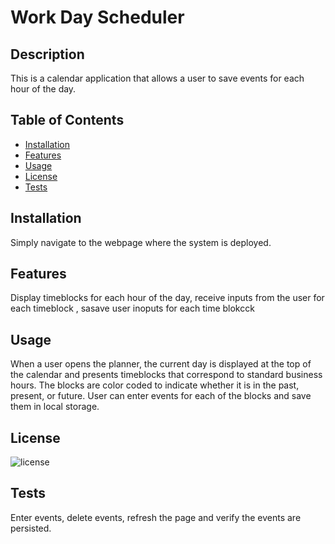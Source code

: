 # Work Day Scheduler

## Description

This is a calendar application that allows a user to save events for each hour of the day.

## Table of Contents

- [Installation](#installation)
- [Features](#features)
- [Usage](#usage)
- [License](#license)
- [Tests](#testing)

## Installation

Simply navigate to the webpage where the system is deployed.

## Features

Display timeblocks for each hour of the day, receive inputs from the user for each  timeblock , sasave user inoputs  for each  time blokcck

## Usage

When a user opens the planner, the current day is displayed at the top of the calendar and presents timeblocks that correspond to standard business hours. The blocks are color coded to indicate whether it is in the past, present, or future. User can enter events for each of the blocks and save them in local storage. 

## License

![license](https://img.shields.io/badge/license-MIT-green)


## Tests

Enter events, delete events, refresh the page and verify the events are persisted.
